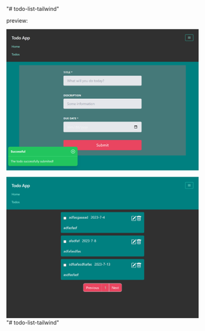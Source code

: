 "# todo-list-tailwind"

preview:

![Alt text](assets/img/127.0.0.1_5500_src_pages_index.html.png)

![Alt text](assets/img/127.0.0.1_5500_src_pages_todos.html_page=1&reloaddata=true.png)
"# todo-list-tailwind" 
